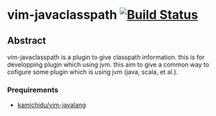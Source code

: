 vim-javaclasspath [![Build Status](https://travis-ci.org/kamichidu/vim-javaclasspath.svg?branch=master)](https://travis-ci.org/kamichidu/vim-javaclasspath)
==============================================================================

Abstract
------------------------------------------------------------------------------

vim-javaclasspath is a plugin to give classpath information. this is for developping plugin which using jvm.
this aim to give a common way to cofigure some plugin which is using jvm (java, scala, et al.).

### Prequirements

* [kamichidu/vim-javalang](https://github.com/kamichidu/vim-javalang)
